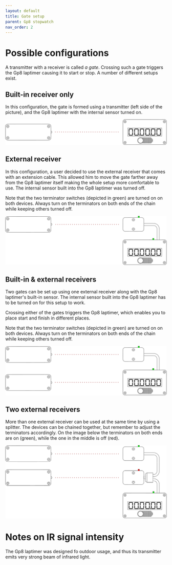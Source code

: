 ```yaml
---
layout: default
title: Gate setup
parent: Gp8 stopwatch
nav_order: 2
---
```

# Possible configurations
A transmitter with a receiver is called *a gate*. Crossing such a gate triggers the Gp8 laptimer causing it to start or stop. A number of different setups exist.

## Built-in receiver only
In this configuration, the gate is formed using a transmitter (left side of the picture), and the Gp8 laptimer with the internal sensor turned on. 

![Gate TX RX](img/gate-tx-rx.png)

## External receiver
In this configuration, a user decided to use the external receiver that comes with an extension cable. This allowed him to move the gate farther away from the Gp8 laptimer itself making the whole setup more comfortable to use. The internal sensor built into the Gp8 laptimer was turned off.

Note that the two terminator switches (depicted in green) are turned on on both devices. Always turn on the terminators on both ends of the chain while keeping others turned off. 

![Gate TX RX](img/gate-tx-mrx.png)

## Built-in & external receivers
Two gates can be set up using one external receiver along with the Gp8 laptimer's built-in sensor. The internal sensor built into the Gp8 laptimer has to be turned on for this setup to work.

Crossing either of the gates triggers the Gp8 laptimer, which enables you to place start and finish in different places. 

Note that the two terminator switches (depicted in green) are turned on on both devices. Always turn on the terminators on both ends of the chain while keeping others turned off. 

![Gate TX RX](img/gate-tx-mrx-tx-rx.png)

## Two external receivers
More than one external receiver can be used at the same time by using a splitter. The devices can be chained together, but remember to adjust the terminators accordingly. On the image below the terminators on both ends are on (green), while the one in the middle is off (red).

![Gate TX RX](img/gate-tx-mrx-tx-mrx.png)

# Notes on IR signal intensity
The Gp8 laptimer was designed fo outdoor usage, and thus its transmitter emits very strong beam of infrared light. 
